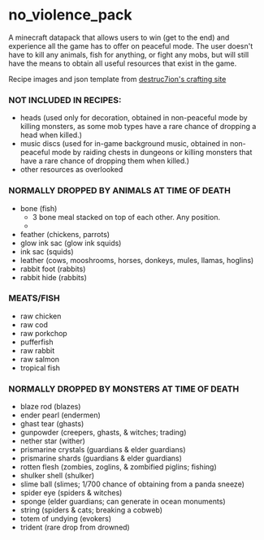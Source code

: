 # no_violence_pack

A minecraft datapack that allows users to win (get to the end) and experience all the game has to offer on peaceful mode. The user doesn't have to kill any animals, fish for anything, or fight any mobs, but will still have the means to obtain all useful resources that exist in the game.

Recipe images and json template from [destruc7ion's crafting site](https://crafting.thedestruc7ion.ca)

### NOT INCLUDED IN RECIPES:

-  heads (used only for decoration, obtained in non-peaceful mode by killing monsters, as some mob types have a rare chance of dropping a head when killed.)
-  music discs (used for in-game background music, obtained in non-peaceful mode by raiding chests in dungeons or killing monsters that have a rare chance of dropping them when killed.)
-  other resources as overlooked

### NORMALLY DROPPED BY ANIMALS AT TIME OF DEATH

-  bone (fish)
   -  3 bone meal stacked on top of each other. Any position.
   -  [](./images/bone.png)
-  feather (chickens, parrots)
-  glow ink sac (glow ink squids)
-  ink sac (squids)
-  leather (cows, mooshrooms, horses, donkeys, mules, llamas, hoglins)
-  rabbit foot (rabbits)
-  rabbit hide (rabbits)

### MEATS/FISH

-  raw chicken
-  raw cod
-  raw porkchop
-  pufferfish
-  raw rabbit
-  raw salmon
-  tropical fish

### NORMALLY DROPPED BY MONSTERS AT TIME OF DEATH

-  blaze rod (blazes)
-  ender pearl (endermen)
-  ghast tear (ghasts)
-  gunpowder (creepers, ghasts, & witches; trading)
-  nether star (wither)
-  prismarine crystals (guardians & elder guardians)
-  prismarine shards (guardians & elder guardians)
-  rotten flesh (zombies, zoglins, & zombified piglins; fishing)
-  shulker shell (shulker)
-  slime ball (slimes; 1/700 chance of obtaining from a panda sneeze)
-  spider eye (spiders & witches)
-  sponge (elder guardians; can generate in ocean monuments)
-  string (spiders & cats; breaking a cobweb)
-  totem of undying (evokers)
-  trident (rare drop from drowned)
